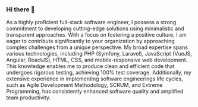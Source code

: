 ### Hi there 👋

As a highly proficient full-stack software engineer, I possess a strong commitment to developing cutting-edge
solutions using minimalistic and transparent approaches. With a focus on fostering a positive culture, I am eager
to contribute significantly to your organization by approaching complex challenges from a unique perspective. My
broad expertise spans various technologies, including PHP (Symfony, Laravel), JavaScript (VueJS, Angular, ReactJS),
HTML, CSS, and mobile-responsive web development. This knowledge enables me to produce clean and efficient
code that undergoes rigorous testing, achieving 100% test coverage. Additionally, my extensive experience in
implementing software engineerings life cycles, such as Agile Development Methodology, SCRUM, and Extreme
Programming, has consistently enhanced software quality and amplified team productivity.


